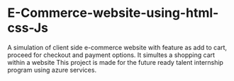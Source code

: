 # E-Commerce-website-using-html-css-Js
  A simulation of client side e-commerce website with feature as add to cart, proceed for checkout and payment options. It simultes a shopping cart within a website
This project is made for the future ready talent internship program using azure services.